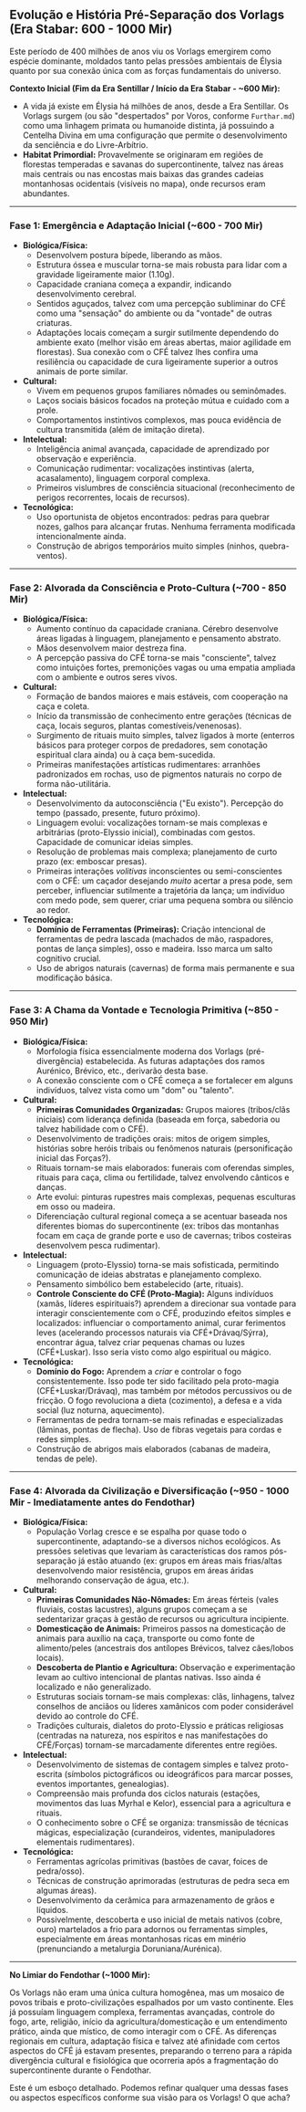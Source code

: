 
## Evolução e História Pré-Separação dos Vorlags (Era Stabar: 600 - 1000 Mir)

Este período de 400 milhões de anos viu os Vorlags emergirem como espécie dominante, moldados tanto pelas pressões ambientais de Élysia quanto por sua conexão única com as forças fundamentais do universo.

**Contexto Inicial (Fim da Era Sentillar / Início da Era Stabar - ~600 Mir):**

* A vida já existe em Élysia há milhões de anos, desde a Era Sentillar. Os Vorlags surgem (ou são "despertados" por Voros, conforme `Furthar.md`) como uma linhagem primata ou humanoide distinta, já possuindo a Centelha Divina em uma configuração que permite o desenvolvimento da senciência e do Livre-Arbítrio.
* **Habitat Primordial:** Provavelmente se originaram em regiões de florestas temperadas e savanas do supercontinente, talvez nas áreas mais centrais ou nas encostas mais baixas das grandes cadeias montanhosas ocidentais (visíveis no mapa), onde recursos eram abundantes.

---

### Fase 1: Emergência e Adaptação Inicial (~600 - 700 Mir)

* **Biológica/Física:**
    * Desenvolvem postura bípede, liberando as mãos.
    * Estrutura óssea e muscular torna-se mais robusta para lidar com a gravidade ligeiramente maior (1.10g).
    * Capacidade craniana começa a expandir, indicando desenvolvimento cerebral.
    * Sentidos aguçados, talvez com uma percepção subliminar do CFÉ como uma "sensação" do ambiente ou da "vontade" de outras criaturas.
    * Adaptações locais começam a surgir sutilmente dependendo do ambiente exato (melhor visão em áreas abertas, maior agilidade em florestas). Sua conexão com o CFÉ talvez lhes confira uma resiliência ou capacidade de cura ligeiramente superior a outros animais de porte similar.
* **Cultural:**
    * Vivem em pequenos grupos familiares nômades ou seminômades.
    * Laços sociais básicos focados na proteção mútua e cuidado com a prole.
    * Comportamentos instintivos complexos, mas pouca evidência de cultura transmitida (além de imitação direta).
* **Intelectual:**
    * Inteligência animal avançada, capacidade de aprendizado por observação e experiência.
    * Comunicação rudimentar: vocalizações instintivas (alerta, acasalamento), linguagem corporal complexa.
    * Primeiros vislumbres de consciência situacional (reconhecimento de perigos recorrentes, locais de recursos).
* **Tecnológica:**
    * Uso oportunista de objetos encontrados: pedras para quebrar nozes, galhos para alcançar frutas. Nenhuma ferramenta modificada intencionalmente ainda.
    * Construção de abrigos temporários muito simples (ninhos, quebra-ventos).

---

### Fase 2: Alvorada da Consciência e Proto-Cultura (~700 - 850 Mir)

* **Biológica/Física:**
    * Aumento contínuo da capacidade craniana. Cérebro desenvolve áreas ligadas à linguagem, planejamento e pensamento abstrato.
    * Mãos desenvolvem maior destreza fina.
    * A percepção passiva do CFÉ torna-se mais "consciente", talvez como intuições fortes, premonições vagas ou uma empatia ampliada com o ambiente e outros seres vivos.
* **Cultural:**
    * Formação de bandos maiores e mais estáveis, com cooperação na caça e coleta.
    * Início da transmissão de conhecimento entre gerações (técnicas de caça, locais seguros, plantas comestíveis/venenosas).
    * Surgimento de rituais muito simples, talvez ligados à morte (enterros básicos para proteger corpos de predadores, sem conotação espiritual clara ainda) ou à caça bem-sucedida.
    * Primeiras manifestações artísticas rudimentares: arranhões padronizados em rochas, uso de pigmentos naturais no corpo de forma não-utilitária.
* **Intelectual:**
    * Desenvolvimento da autoconsciência ("Eu existo"). Percepção do tempo (passado, presente, futuro próximo).
    * Linguagem evolui: vocalizações tornam-se mais complexas e arbitrárias (proto-Elyssio inicial), combinadas com gestos. Capacidade de comunicar ideias simples.
    * Resolução de problemas mais complexa; planejamento de curto prazo (ex: emboscar presas).
    * Primeiras interações *volitivas* inconscientes ou semi-conscientes com o CFÉ: um caçador desejando *muito* acertar a presa pode, sem perceber, influenciar sutilmente a trajetória da lança; um indivíduo com medo pode, sem querer, criar uma pequena sombra ou silêncio ao redor.
* **Tecnológica:**
    * **Domínio de Ferramentas (Primeiras):** Criação intencional de ferramentas de pedra lascada (machados de mão, raspadores, pontas de lança simples), osso e madeira. Isso marca um salto cognitivo crucial.
    * Uso de abrigos naturais (cavernas) de forma mais permanente e sua modificação básica.

---

### Fase 3: A Chama da Vontade e Tecnologia Primitiva (~850 - 950 Mir)

* **Biológica/Física:**
    * Morfologia física essencialmente moderna dos Vorlags (pré-divergência) estabelecida. As futuras adaptações dos ramos Aurénico, Brévico, etc., derivarão desta base.
    * A conexão consciente com o CFÉ começa a se fortalecer em alguns indivíduos, talvez vista como um "dom" ou "talento".
* **Cultural:**
    * **Primeiras Comunidades Organizadas:** Grupos maiores (tribos/clãs iniciais) com liderança definida (baseada em força, sabedoria ou talvez habilidade com o CFÉ).
    * Desenvolvimento de tradições orais: mitos de origem simples, histórias sobre heróis tribais ou fenômenos naturais (personificação inicial das Forças?).
    * Rituais tornam-se mais elaborados: funerais com oferendas simples, rituais para caça, clima ou fertilidade, talvez envolvendo cânticos e danças.
    * Arte evolui: pinturas rupestres mais complexas, pequenas esculturas em osso ou madeira.
    * Diferenciação cultural regional começa a se acentuar baseada nos diferentes biomas do supercontinente (ex: tribos das montanhas focam em caça de grande porte e uso de cavernas; tribos costeiras desenvolvem pesca rudimentar).
* **Intelectual:**
    * Linguagem (proto-Elyssio) torna-se mais sofisticada, permitindo comunicação de ideias abstratas e planejamento complexo.
    * Pensamento simbólico bem estabelecido (arte, rituais).
    * **Controle Consciente do CFÉ (Proto-Magia):** Alguns indivíduos (xamãs, líderes espirituais?) aprendem a direcionar sua vontade para interagir conscientemente com o CFÉ, produzindo efeitos simples e localizados: influenciar o comportamento animal, curar ferimentos leves (acelerando processos naturais via CFÉ+Drávaq/Sýrra), encontrar água, talvez criar pequenas chamas ou luzes (CFÉ+Luskar). Isso seria visto como algo espiritual ou mágico.
* **Tecnológica:**
    * **Domínio do Fogo:** Aprendem a *criar* e controlar o fogo consistentemente. Isso pode ter sido facilitado pela proto-magia (CFÉ+Luskar/Drávaq), mas também por métodos percussivos ou de fricção. O fogo revoluciona a dieta (cozimento), a defesa e a vida social (luz noturna, aquecimento).
    * Ferramentas de pedra tornam-se mais refinadas e especializadas (lâminas, pontas de flecha). Uso de fibras vegetais para cordas e redes simples.
    * Construção de abrigos mais elaborados (cabanas de madeira, tendas de pele).

---

### Fase 4: Alvorada da Civilização e Diversificação (~950 - 1000 Mir - Imediatamente antes do Fendothar)

* **Biológica/Física:**
    * População Vorlag cresce e se espalha por quase todo o supercontinente, adaptando-se a diversos nichos ecológicos. As pressões seletivas que levariam às características dos ramos pós-separação já estão atuando (ex: grupos em áreas mais frias/altas desenvolvendo maior resistência, grupos em áreas áridas melhorando conservação de água, etc.).
* **Cultural:**
    * **Primeiras Comunidades Não-Nômades:** Em áreas férteis (vales fluviais, costas lacustres), alguns grupos começam a se sedentarizar graças à gestão de recursos ou agricultura incipiente.
    * **Domesticação de Animais:** Primeiros passos na domesticação de animais para auxílio na caça, transporte ou como fonte de alimento/peles (ancestrais dos antílopes Brévicos, talvez cães/lobos locais).
    * **Descoberta de Plantio e Agricultura:** Observação e experimentação levam ao cultivo intencional de plantas nativas. Isso ainda é localizado e não generalizado.
    * Estruturas sociais tornam-se mais complexas: clãs, linhagens, talvez conselhos de anciãos ou líderes xamânicos com poder considerável devido ao controle do CFÉ.
    * Tradições culturais, dialetos do proto-Elyssio e práticas religiosas (centradas na natureza, nos espíritos e nas manifestações do CFÉ/Forças) tornam-se marcadamente diferentes entre regiões.
* **Intelectual:**
    * Desenvolvimento de sistemas de contagem simples e talvez proto-escrita (símbolos pictográficos ou ideográficos para marcar posses, eventos importantes, genealogias).
    * Compreensão mais profunda dos ciclos naturais (estações, movimentos das luas Myrhal e Kelor), essencial para a agricultura e rituais.
    * O conhecimento sobre o CFÉ se organiza: transmissão de técnicas mágicas, especialização (curandeiros, videntes, manipuladores elementais rudimentares).
* **Tecnológica:**
    * Ferramentas agrícolas primitivas (bastões de cavar, foices de pedra/osso).
    * Técnicas de construção aprimoradas (estruturas de pedra seca em algumas áreas).
    * Desenvolvimento da cerâmica para armazenamento de grãos e líquidos.
    * Possivelmente, descoberta e uso inicial de metais nativos (cobre, ouro) martelados a frio para adornos ou ferramentas simples, especialmente em áreas montanhosas ricas em minério (prenunciando a metalurgia Doruniana/Aurénica).

---

**No Limiar do Fendothar (~1000 Mir):**

Os Vorlags não eram uma única cultura homogênea, mas um mosaico de povos tribais e proto-civilizações espalhados por um vasto continente. Eles já possuíam linguagem complexa, ferramentas avançadas, controle do fogo, arte, religião, início da agricultura/domesticação e um entendimento prático, ainda que místico, de como interagir com o CFÉ. As diferenças regionais em cultura, adaptação física e talvez até afinidade com certos aspectos do CFÉ já estavam presentes, preparando o terreno para a rápida divergência cultural e fisiológica que ocorreria após a fragmentação do supercontinente durante o Fendothar.

Este é um esboço detalhado. Podemos refinar qualquer uma dessas fases ou aspectos específicos conforme sua visão para os Vorlags! O que acha?